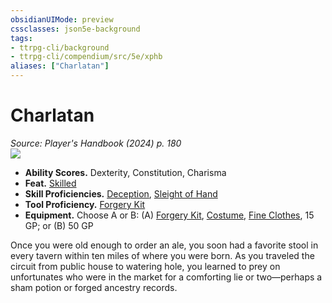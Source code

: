 ```yaml
---
obsidianUIMode: preview
cssclasses: json5e-background
tags:
- ttrpg-cli/background
- ttrpg-cli/compendium/src/5e/xphb
aliases: ["Charlatan"]
---
```

# Charlatan
*Source: Player's Handbook (2024) p. 180*  
![](backgrounds/XPHB/Charlatan.webp#right)  

- **Ability Scores.** Dexterity, Constitution, Charisma  
- **Feat.** [Skilled](skilled-xphb.md)  
- **Skill Proficiencies.** [Deception](skills.md#Deception), [Sleight of Hand](skills.md#Sleight%20of%20Hand)  
- **Tool Proficiency.** [Forgery Kit](forgery-kit-xphb.md)  
- **Equipment.** Choose A or B: (A) [Forgery Kit](forgery-kit-xphb.md), [Costume](costume-xphb.md), [Fine Clothes](fine-clothes-xphb.md), 15 GP; or (B) 50 GP  

Once you were old enough to order an ale, you soon had a favorite stool in every tavern within ten miles of where you were born. As you traveled the circuit from public house to watering hole, you learned to prey on unfortunates who were in the market for a comforting lie or two—perhaps a sham potion or forged ancestry records.